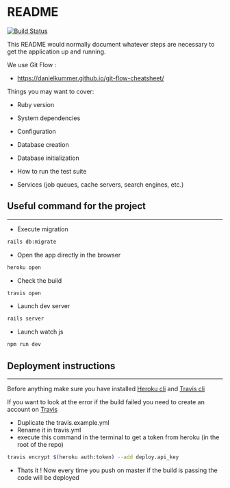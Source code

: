 # README

[![Build Status](https://travis-ci.org/CMarzin/H4-combiNb.svg?branch=master)](https://travis-ci.org/CMarzin/H4-combiNb)

This README would normally document whatever steps are necessary to get the
application up and running.

We use Git Flow :

- https://danielkummer.github.io/git-flow-cheatsheet/

Things you may want to cover:

* Ruby version

* System dependencies

* Configuration

* Database creation

* Database initialization

* How to run the test suite

* Services (job queues, cache servers, search engines, etc.)

## Useful command for the project
___

* Execute migration
```sh
rails db:migrate
```

* Open the app directly in the browser
```sh
heroku open
```
* Check the build
```sh
travis open
```
* Launch dev server
```sh
rails server
```
* Launch watch js
```sh
npm run dev
```

## Deployment instructions
___
Before anything make sure you have installed [Heroku cli](https://devcenter.heroku.com/articles/heroku-cli) and [Travis cli](https://github.com/travis-ci/travis.rb#installation)

If you want to look at the error if the build failed you need to create an account on [Travis](https://travis-ci.org)
 - Duplicate the travis.example.yml
 - Rename it in travis.yml
 - execute this command in the terminal to get a token from heroku (in the root of the repo)
  ```sh
  travis encrypt $(heroku auth:token) --add deploy.api_key
  ```
 - Thats it ! Now every time you push on master if the build is passing the code will be deployed